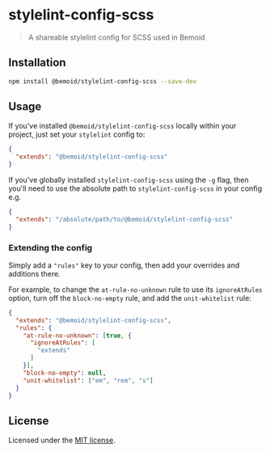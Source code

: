 # stylelint-config-scss

> A shareable stylelint config for SCSS used in Bemoid

## Installation

```bash
npm install @bemoid/stylelint-config-scss --save-dev
```

## Usage

If you've installed `@bemoid/stylelint-config-scss` locally within your project, just set your `stylelint` config to:

```json
{
  "extends": "@bemoid/stylelint-config-scss"
}
```

If you've globally installed `stylelint-config-scss` using the `-g` flag, then you'll need to use the absolute path to `stylelint-config-scss` in your config e.g.

```json
{
  "extends": "/absolute/path/to/@bemoid/stylelint-config-scss"
}
```

### Extending the config

Simply add a `"rules"` key to your config, then add your overrides and additions there.

For example, to change the `at-rule-no-unknown` rule to use its `ignoreAtRules` option, turn off the `block-no-empty` rule, and add the `unit-whitelist` rule:

```json
{
  "extends": "@bemoid/stylelint-config-scss",
  "rules": {
    "at-rule-no-unknown": [true, {
      "ignoreAtRules": [
        "extends"
      ]
    }],
    "block-no-empty": null,
    "unit-whitelist": ["em", "rem", "s"]
  }
}
```

## License

Licensed under the [MIT license](http://opensource.org/licenses/MIT).